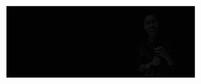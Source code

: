 
<img src = "https://raw.githubusercontent.com/Ntsikelel/Ntsikelel/master/brand.gif" alt = "Ntsikelelo Metseeme" style = "margin-left :10%;" width= "1000">
